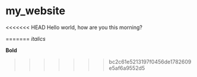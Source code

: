 # my_website

<<<<<<< HEAD
Hello world, how are you this morning?



=======
*italics*

**Bold**
>>>>>>> bc2c61e5213197f0456de1782609e5af6a9552d5
